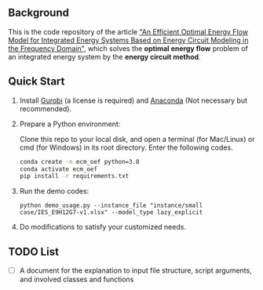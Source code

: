 ## Background

This is the code repository of the article ["An Efficient Optimal Energy Flow Model for Integrated Energy Systems Based on Energy Circuit Modeling in the Frequency Domain"](https://arxiv.org/abs/2206.12799), which solves the **optimal energy flow** problem of an integrated energy system by the **energy circuit method**.



## Quick Start

1. Install [Gurobi](https://www.gurobi.com/) (a license is required) and [Anaconda](https://www.anaconda.com/) (Not necessary but recommended).

2. Prepare a Python environment: 

   Clone this repo to your local disk, and open a terminal (for Mac/Linux) or cmd (for Windows) in its root directory. Enter the following codes.

   ```cmd
   conda create -n ecm_oef python=3.8
   conda activate ecm_oef
   pip install -r requirements.txt
   ```

3. Run the demo codes:

   ```
   python demo_usage.py --instance_file "instance/small case/IES_E9H12G7-v1.xlsx" --model_type lazy_explicit
   ```

4. Do modifications to satisfy your customized needs.



## TODO List

- [ ] A document for the explanation to input file structure, script arguments, and involved classes and functions

